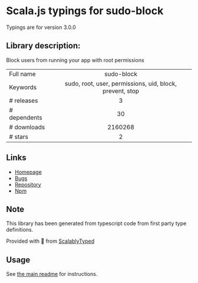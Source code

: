 
# Scala.js typings for sudo-block

Typings are for version 3.0.0

## Library description:
Block users from running your app with root permissions

|                    |                 |
| ------------------ | :-------------: |
| Full name          | sudo-block |
| Keywords           | sudo, root, user, permissions, uid, block, prevent, stop |
| # releases         | 3 |
| # dependents       | 30 |
| # downloads        | 2160268 |
| # stars            | 2 |

## Links
- [Homepage](https://github.com/sindresorhus/sudo-block#readme)
- [Bugs](https://github.com/sindresorhus/sudo-block/issues)
- [Repository](https://github.com/sindresorhus/sudo-block)
- [Npm](https://www.npmjs.com/package/sudo-block)
    


## Note
This library has been generated from typescript code from first party type definitions.

Provided with :purple_heart: from [ScalablyTyped](https://github.com/oyvindberg/ScalablyTyped)

## Usage
See [the main readme](../../readme.md) for instructions.



